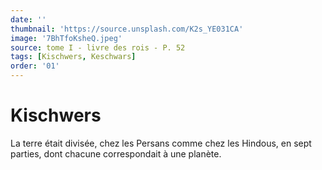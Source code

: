 ```yaml
---
date: ''
thumbnail: 'https://source.unsplash.com/K2s_YE031CA'
image: '7BhTfoKsheQ.jpeg'
source: tome I - livre des rois - P. 52
tags: [Kischwers, Keschwars]
order: '01'
---
```


# Kischwers

La terre était divisée, chez les Persans comme chez les Hindous, en sept parties, dont chacune correspondait à une planète.
